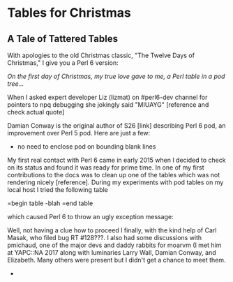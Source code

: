 # Tables for Christmas

## A Tale of Tattered Tables

With apologies to the old Christmas classic, "The Twelve Days of Christmas," I give you a Perl 6 version:

*On the first day of Christmas, my true love gave to me, a Perl table in a pod tree...*

When I asked expert developer Liz (lizmat) on #perl6-dev channel for pointers to npq debugging 
she jokingly said "MIUAYG" [reference and check actual quote]

Damian Conway is the original author of S26 [link] describing Perl 6 pod, an
improvement over Perl 5 pod.  Here are just a few:

+ no need to enclose pod on bounding blank lines

My first real contact with Perl 6 came in early 2015 when I decided to check on its status and
found it was ready for prime time. In one of my first contributions to the docs was to clean up one of the
tables which was not rendering nicely [reference]. During my experiments with pod tables on my local host
I tried the following table

  =begin table
  -blah
  =end table
  
which caused Perl 6 to throw an ugly exception message:

Well, not having a clue how to proceed I finally, with the kind help of Carl Masak, who
filed bug RT #128???. I also had some discussions with pmichaud, one of the major devs and 
daddy rabbits for moarvm (I met him at YAPC::NA 2017 along with luminaries
Larry Wall, Damian Conway, and Elizabeth. Many others were present but I didn't get a
chance to meet them.


   -
   
